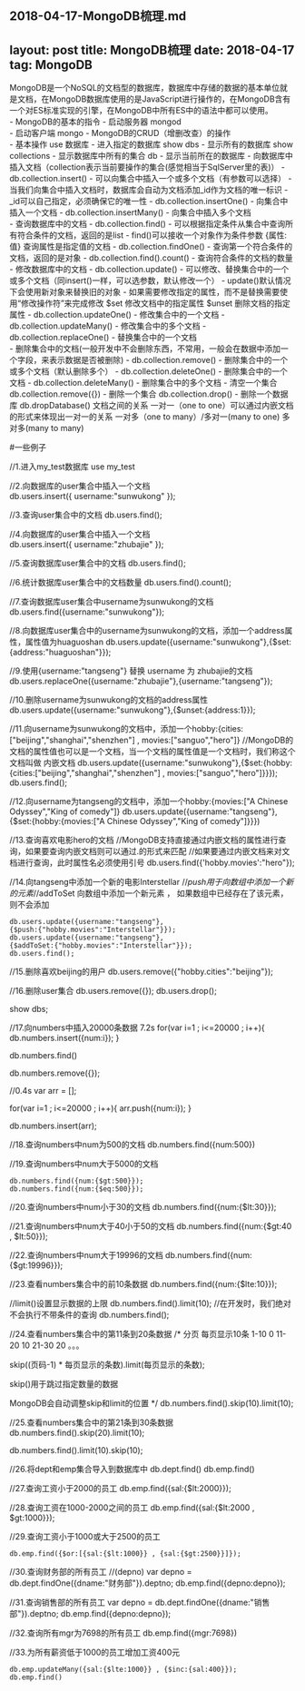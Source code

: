 2018-04-17-MongoDB梳理.md
---
layout: post
title: MongoDB梳理
date: 2018-04-17
tag: MongoDB
---

MongoDB是一个NoSQL的文档型的数据库，数据库中存储的数据的基本单位就是文档，在MongoDB数据库使用的是JavaScript进行操作的，在MongoDB含有一个对ES标准实现的引擎，在MongoDB中所有ES中的语法中都可以使用。	
	- MongoDB的基本的指令
		- 启动服务器
			mongod	
		- 启动客户端
			mongo
	- MongoDB的CRUD（增删改查）的操作			
		- 基本操作
			use 数据库
				- 进入指定的数据库
			show dbs
				- 显示所有的数据库
			show collections
				- 显示数据库中所有的集合
			db
				- 显示当前所在的数据库
		- 向数据库中插入文档（collection表示当前要操作的集合(感觉相当于SqlServer里的表)）
			- db.collection.insert()
				- 可以向集合中插入一个或多个文档（有参数可以选择）
				-  当我们向集合中插入文档时，数据库会自动为文档添加_id作为文档的唯一标识
		        - _id可以自己指定，必须确保它的唯一性
			- db.collection.insertOne()
				- 向集合中插入一个文档
			- db.collection.insertMany()
				- 向集合中插入多个文档		
		- 查询数据库中的文档
			- db.collection.find()
				- 可以根据指定条件从集合中查询所有符合条件的文档，返回的是list
				- find()可以接收一个对象作为条件参数 
		            {属性:值} 查询属性是指定值的文档
			- db.collection.findOne()
				- 查询第一个符合条件的文档，返回的是对象
			- db.collection.find().count()
				- 查询符合条件的文档的数量	
		- 修改数据库中的文档
			- db.collection.update()
				- 可以修改、替换集合中的一个或多个文档（同insert()一样，可以选参数，默认修改一个）
				- update()默认情况下会使用新对象来替换旧的对象
		        - 如果需要修改指定的属性，而不是替换需要使用“修改操作符”来完成修改
			        $set 修改文档中的指定属性
		            $unset 删除文档的指定属性
			- db.collection.updateOne()
				- 修改集合中的一个文档
			- db.collection.updateMany()
				- 修改集合中的多个文档
			- db.collection.replaceOne()
			- 替换集合中的一个文档		
			- 删除集合中的文档(一般开发中不会删除东西，不常用，一般会在数据中添加一个字段，来表示数据是否被删除)
			- db.collection.remove()
				- 删除集合中的一个或多个文档（默认删除多个）
			- db.collection.deleteOne()
				- 删除集合中的一个文档
			- db.collection.deleteMany()
				- 删除集合中的多个文档
			- 清空一个集合
				db.collection.remove({})
			- 删除一个集合
				db.collection.drop()
			- 删除一个数据库
				db.dropDatabase()
 文档之间的关系
    一对一（one to one）可以通过内嵌文档的形式来体现出一对一的关系
    一对多（one to many）/多对一(many to one)
    多对多(many to many)
       
  
#一些例子

//1.进入my_test数据库
use my_test

//2.向数据库的user集合中插入一个文档  
db.users.insert({
    username:"sunwukong"
});

//3.查询user集合中的文档
db.users.find();

//4.向数据库的user集合中插入一个文档   
db.users.insert({
    username:"zhubajie"
});
   
//5.查询数据库user集合中的文档
db.users.find();

//6.统计数据库user集合中的文档数量
db.users.find().count();

//7.查询数据库user集合中username为sunwukong的文档
db.users.find({username:"sunwukong"});

//8.向数据库user集合中的username为sunwukong的文档，添加一个address属性，属性值为huaguoshan
db.users.update({username:"sunwukong"},{$set:{address:"huaguoshan"}});


//9.使用{username:"tangseng"} 替换 username 为 zhubajie的文档
db.users.replaceOne({username:"zhubajie"},{username:"tangseng"});    
    
//10.删除username为sunwukong的文档的address属性
db.users.update({username:"sunwukong"},{$unset:{address:1}});


//11.向username为sunwukong的文档中，添加一个hobby:{cities:["beijing","shanghai","shenzhen"] , movies:["sanguo","hero"]}
//MongoDB的文档的属性值也可以是一个文档，当一个文档的属性值是一个文档时，我们称这个文档叫做 内嵌文档
db.users.update({username:"sunwukong"},{$set:{hobby:{cities:["beijing","shanghai","shenzhen"] , movies:["sanguo","hero"]}}});
db.users.find();

//12.向username为tangseng的文档中，添加一个hobby:{movies:["A Chinese Odyssey","King of comedy"]}
db.users.update({username:"tangseng"},
{$set:{hobby:{movies:["A Chinese Odyssey","King of comedy"]}}})

//13.查询喜欢电影hero的文档
//MongoDB支持直接通过内嵌文档的属性进行查询，如果要查询内嵌文档则可以通过.的形式来匹配
//如果要通过内嵌文档来对文档进行查询，此时属性名必须使用引号 
db.users.find({'hobby.movies':"hero"});

//14.向tangseng中添加一个新的电影Interstellar
//$push 用于向数组中添加一个新的元素
//$addToSet 向数组中添加一个新元素 ， 如果数组中已经存在了该元素，则不会添加
```
db.users.update({username:"tangseng"},
{$push:{"hobby.movies":"Interstellar"}});
db.users.update({username:"tangseng"},
{$addToSet:{"hobby.movies":"Interstellar"}});
db.users.find();
```

//15.删除喜欢beijing的用户
db.users.remove({"hobby.cities":"beijing"});

//16.删除user集合
db.users.remove({});
db.users.drop();

show dbs;

//17.向numbers中插入20000条数据 7.2s
for(var i=1 ; i<=20000 ; i++){
    db.numbers.insert({num:i});
}

db.numbers.find()

db.numbers.remove({});


//0.4s
var arr = [];

for(var i=1 ; i<=20000 ; i++){
    arr.push({num:i});
}

db.numbers.insert(arr);

//18.查询numbers中num为500的文档
db.numbers.find({num:500})

//19.查询numbers中num大于5000的文档
```
db.numbers.find({num:{$gt:500}});
db.numbers.find({num:{$eq:500}});
```

//20.查询numbers中num小于30的文档
db.numbers.find({num:{$lt:30}});

//21.查询numbers中num大于40小于50的文档
db.numbers.find({num:{$gt:40 , $lt:50}});

//22.查询numbers中num大于19996的文档
db.numbers.find({num:{$gt:19996}});

//23.查看numbers集合中的前10条数据
db.numbers.find({num:{$lte:10}});

//limit()设置显示数据的上限
db.numbers.find().limit(10);
//在开发时，我们绝对不会执行不带条件的查询
db.numbers.find();

//24.查看numbers集合中的第11条到20条数据
/*
    分页 每页显示10条
        1-10     0
        11-20    10
        21-30    20
        。。。
        
   skip((页码-1) * 每页显示的条数).limit(每页显示的条数);
        
   skip()用于跳过指定数量的数据    
    
   MongoDB会自动调整skip和limit的位置
*/
db.numbers.find().skip(10).limit(10);

//25.查看numbers集合中的第21条到30条数据
db.numbers.find().skip(20).limit(10);

db.numbers.find().limit(10).skip(10);

//26.将dept和emp集合导入到数据库中
db.dept.find()
db.emp.find()

//27.查询工资小于2000的员工
db.emp.find({sal:{$lt:2000}});

//28.查询工资在1000-2000之间的员工
db.emp.find({sal:{$lt:2000 , $gt:1000}});

//29.查询工资小于1000或大于2500的员工
```
db.emp.find({$or:[{sal:{$lt:1000}} , {sal:{$gt:2500}}]});
```

//30.查询财务部的所有员工
//(depno)
var depno = db.dept.findOne({dname:"财务部"}).deptno;
db.emp.find({depno:depno});

//31.查询销售部的所有员工
var depno = db.dept.findOne({dname:"销售部"}).deptno;
db.emp.find({depno:depno});

//32.查询所有mgr为7698的所有员工
db.emp.find({mgr:7698})

//33.为所有薪资低于1000的员工增加工资400元
```
db.emp.updateMany({sal:{$lte:1000}} , {$inc:{sal:400}});
db.emp.find()
```